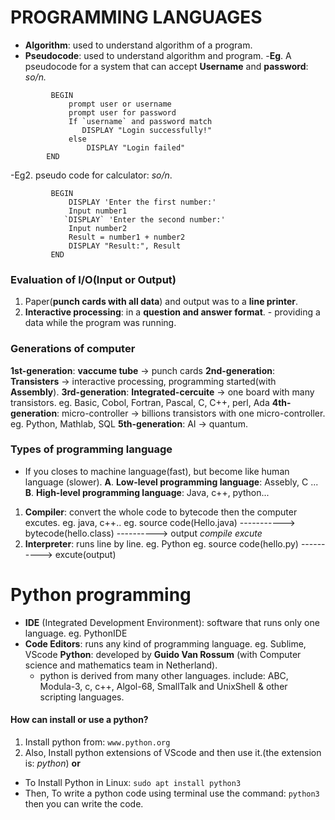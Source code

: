 # PROGRAMMING LANGUAGES

- **Algorithm**: used to understand algorithm of a program.
- **Pseudocode**: used to understand algorithm and program.
-**Eg**. A pseudocode for a system that can accept **Username** and **password**:
   *so/n.*
```
         BEGIN
             prompt user or username
             prompt user for password
             If `username` and password match
                DISPLAY "Login successfully!"
             else
                 DISPLAY "Login failed"
		END
```
-Eg2. pseudo code for calculator:
   *so/n*. 
```
         BEGIN
             DISPLAY 'Enter the first number:'
             Input number1
            `DISPLAY` 'Enter the second number:'
             Input number2
             Result = number1 + number2
             DISPLAY "Result:", Result
         END
```
### Evaluation of I/O(Input or Output)
1. Paper(**punch cards with all data**) and output was to a **line printer**.
2. **Interactive processing**: in a **question and answer format**.
                    - providing a data while the program was running.
### Generations of computer
**1st-generation**: **vaccume tube** -> punch cards
**2nd-generation**: **Transisters** -> interactive processing, programming started(with **Assembly**).
**3rd-generation**: **Integrated-cercuite** -> one board with many transistors.
                              eg.   Basic, Cobol, Fortran, Pascal, C, C++, perl, Ada
**4th-generation**: micro-controller -> billions transistors with one micro-controller.
                            eg.   Python, Mathlab, SQL
**5th-generation**: AI -> quantum.
### Types of programming language
- If you closes to machine language(fast), but become like human language (slower).
**A**. **Low-level programming language**: Assebly, C ...
**B**. **High-level programming language**: Java, c++, python...
1. **Compiler**: convert the whole code to bytecode then the computer excutes.  eg. java, c++..
    eg.  source code(Hello.java) -----------> bytecode(hello.class) ----------> output
                         *compile*                                          *excute*
2. **Interpreter**: runs line by line.  eg.  Python 
      eg.  source code(hello.py) ----------> excute(output)
# Python programming

- **IDE** (Integrated Development Environment): software that runs only one language.
         eg. PythonIDE
 - **Code Editors**: runs any kind of programming language.
          eg. Sublime, VScode
  **Python**: developed by **Guido Van Rossum**
       (with Computer science and mathematics team in Netherland).
   - python is derived from many other languages. include:
      ABC, Modula-3, c, c++, Algol-68, SmallTalk and UnixShell & other scripting languages.
#### How can install or use a python?
1. Install python from: `www.python.org`
2. Also, Install python extensions of VScode and then use it.(the extension is: *python*)
**or**
- To Install Python in Linux: `sudo apt install python3`
- Then, To write a python code using terminal use the command: `python3`
     then you can write the code.